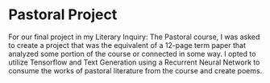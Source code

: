 # Pastoral Project
For our final project in my Literary Inquiry: The Pastoral course, I was asked to create a project that was the equivalent of a 12-page term paper that analyzed some portion of the course or connected in some way. I opted to utilize Tensorflow and Text Generation using a Recurrent Neural Network to consume the works of pastoral literature from the course and create poems. 

